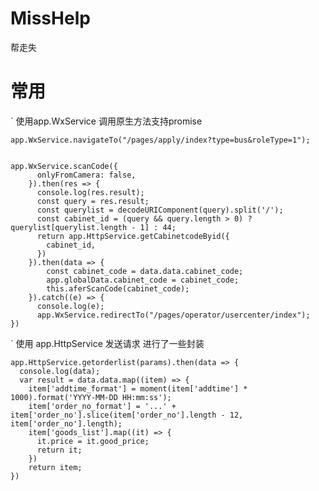 # MissHelp
帮走失


# 常用

 ` 使用app.WxService 调用原生方法支持promise
 
    app.WxService.navigateTo("/pages/apply/index?type=bus&roleType=1");


    app.WxService.scanCode({
          onlyFromCamera: false,
        }).then(res => {
          console.log(res.result);
          const query = res.result;
          const querylist = decodeURIComponent(query).split('/');
          const cabinet_id = (query && query.length > 0) ? querylist[querylist.length - 1] : 44;
          return app.HttpService.getCabinetcodeByid({
            cabinet_id,
          })
        }).then(data => {
            const cabinet_code = data.data.cabinet_code;
            app.globalData.cabinet_code = cabinet_code;
            this.aferScanCode(cabinet_code);
        }).catch((e) => {
          console.log(e);
          app.WxService.redirectTo("/pages/operator/usercenter/index");
    })

` 使用 app.HttpService 发送请求 进行了一些封装

    app.HttpService.getorderlist(params).then(data => {
      console.log(data);
      var result = data.data.map((item) => {
        item['addtime_format'] = moment(item['addtime'] * 1000).format('YYYY-MM-DD HH:mm:ss');
        item['order_no_format'] = '...' + item['order_no'].slice(item['order_no'].length - 12, item['order_no'].length);
        item['goods_list'].map((it) => {
          it.price = it.good_price;
          return it;
        })
        return item;
    })